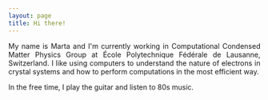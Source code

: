 ```yaml
---
layout: page
title: Hi there!
---
```


<!-- ![](profile.jpg){:height="250px"} -->

<div style="text-align: justify"> My name is Marta and I'm currently working in Computational Condensed Matter Physics Group at École Polytechnique Fédérale de Lausanne, Switzerland. I like using computers to understand the nature of electrons in crystal systems and how to perform computations in the most efficient way. 

In the free time, I play the guitar and listen to 80s music.
</div>
